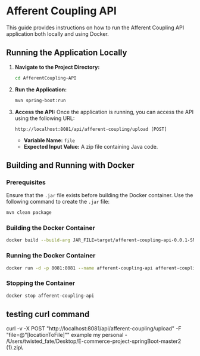 # Afferent Coupling API

This guide provides instructions on how to run the Afferent Coupling API application both locally and using Docker.

## Running the Application Locally

1. **Navigate to the Project Directory:**
   ```bash
   cd AfferentCoupling-API
   ```

2. **Run the Application:**
   ```bash
   mvn spring-boot:run
   ```

3. **Access the API:**
   Once the application is running, you can access the API using the following URL:
   ```
   http://localhost:8081/api/afferent-coupling/upload [POST]
   ```
   - **Variable Name:** `file`
   - **Expected Input Value:** A zip file containing Java code.

## Building and Running with Docker

### Prerequisites
Ensure that the `.jar` file exists before building the Docker container. Use the following command to create the `.jar` file:
```bash
mvn clean package
```

### Building the Docker Container
```bash
docker build --build-arg JAR_FILE=target/afferent-coupling-api-0.0.1-SNAPSHOT.jar -t afferent-coupling-api .
```

### Running the Docker Container
```bash
docker run -d -p 8081:8081 --name afferent-coupling-api afferent-coupling-api
```

### Stopping the Container
```bash
docker stop afferent-coupling-api
```

## testing curl command 
curl -v -X POST "http://localhost:8081/api/afferent-coupling/upload" -F "file=@\"[locationToFile]""
example my personal - /Users/twisted_fate/Desktop/E-commerce-project-springBoot-master2 (1).zip\

